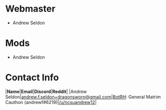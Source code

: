 # Webmaster

- Andrew Seldon

# Mods

- Andrew Seldon

# Contact Info

|**Name**|**Email**|**Discord**|**Reddit**|
|Andrew Seldon|[andrew.f.seldon+dragonsworn@gmail.com](mailto:andrew.f.seldon+dragonsworn2@gmail.com)|[BotRH](https://discord.gg/eFCVHNZRYn): General Matrim Cauthon (andrewf#6219)|[/u/ncsuandrew12](https://reddit.com/u/ncsuandrew12)|